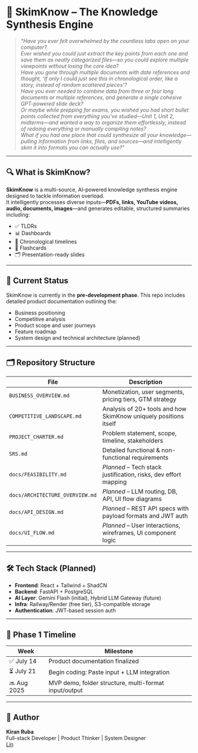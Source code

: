 # 🧠 SkimKnow – The Knowledge Synthesis Engine

> *“Have you ever felt overwhelmed by the countless tabs open on your computer?  
Ever wished you could just extract the key points from each one and save them as neatly categorized files—so you could explore multiple viewpoints without losing the core idea?  
Have you gone through multiple documents with date references and thought, ‘If only I could just see this in chronological order, like a story, instead of random scattered pieces’?  
Have you ever needed to combine data from three or four long documents or multiple references, and generate a single cohesive GPT-powered slide deck?  
Or maybe while prepping for exams, you wished you had short bullet points collected from everything you’ve studied—Unit 1, Unit 2, midterms—and wanted a way to organize them effortlessly, instead of redoing everything or manually compiling notes?  
What if you had one place that could synthesize all your knowledge—pulling information from links, files, and sources—and intelligently skim it into formats you can actually use?”*

---

## 🔍 What is SkimKnow?

**SkimKnow** is a multi-source, AI-powered knowledge synthesis engine designed to tackle information overload.  
It intelligently processes diverse inputs—**PDFs, links, YouTube videos, audio, documents, images**—and generates editable, structured summaries including:

- ✅ TLDRs
- 📊 Dashboards
- 📅 Chronological timelines
- 🧠 Flashcards
- 🗂️ Presentation-ready slides

---

## 📄 Current Status

SkimKnow is currently in the **pre-development phase**. This repo includes detailed product documentation outlining the:

- Business positioning
- Competitive analysis
- Product scope and user journeys
- Feature roadmap
- System design and technical architecture (planned)

---

## 🗂️ Repository Structure

| File                                  | Description                                                      |
|---------------------------------------|------------------------------------------------------------------|
| `BUSINESS_OVERVIEW.md`                | Monetization, user segments, pricing tiers, GTM strategy         |
| `COMPETITIVE_LANDSCAPE.md`            | Analysis of 20+ tools and how SkimKnow uniquely positions itself |
| `PROJECT_CHARTER.md`                  | Problem statement, scope, timeline, stakeholders                 |
| `SRS.md`                              | Detailed functional & non-functional requirements                |
| `docs/FEASIBILITY.md`                 | *Planned* – Tech stack justification, risks, dev effort mapping  |
| `docs/ARCHITECTURE_OVERVIEW.md`       | *Planned* – LLM routing, DB, API, UI flow diagrams               |
| `docs/API_DESIGN.md`                  | *Planned* – REST API specs with payload formats and JWT auth     |
| `docs/UI_FLOW.md`                     | *Planned* – User interactions, wireframes, UI component logic    |

---

## 🛠️ Tech Stack (Planned)

- **Frontend**: React + Tailwind + ShadCN
- **Backend**: FastAPI + PostgreSQL
- **AI Layer**: Gemini Flash (initial), Hybrid LLM Gateway (future)
- **Infra**: Railway/Render (free tier), S3-compatible storage
- **Authentication**: JWT-based session auth

---

## 🧭 Phase 1 Timeline

| Week                | Milestone                                             |
|---------------------|-------------------------------------------------------|
| ✅ July 14	      | Product documentation finalized            			  |
| ⏳ July 21  	      | Begin coding: Paste input + LLM integration			  |
| 🔜 Aug 2025   	  | MVP demo, folder structure, multi-format input/output |

---

## 👤 Author

**Kiran Ruba**  
Full-stack Developer | Product Thinker | System Designer  
[Lin]()
